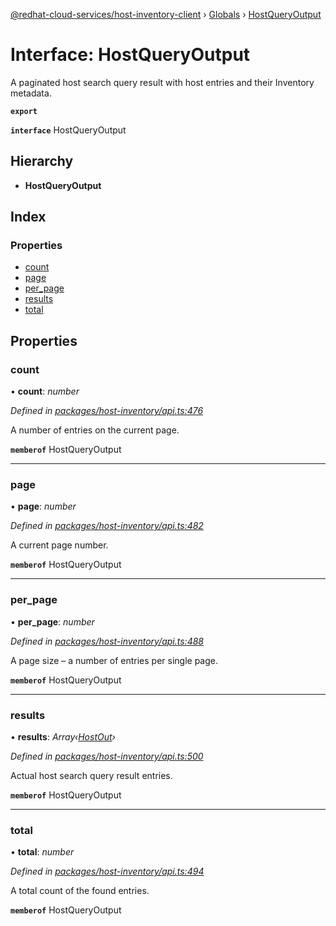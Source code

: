 [@redhat-cloud-services/host-inventory-client](../README.md) › [Globals](../globals.md) › [HostQueryOutput](hostqueryoutput.md)

# Interface: HostQueryOutput

A paginated host search query result with host entries and their Inventory metadata.

**`export`** 

**`interface`** HostQueryOutput

## Hierarchy

* **HostQueryOutput**

## Index

### Properties

* [count](hostqueryoutput.md#count)
* [page](hostqueryoutput.md#page)
* [per_page](hostqueryoutput.md#per_page)
* [results](hostqueryoutput.md#results)
* [total](hostqueryoutput.md#total)

## Properties

###  count

• **count**: *number*

*Defined in [packages/host-inventory/api.ts:476](https://github.com/RedHatInsights/javascript-clients/blob/master/packages/host-inventory/api.ts#L476)*

A number of entries on the current page.

**`memberof`** HostQueryOutput

___

###  page

• **page**: *number*

*Defined in [packages/host-inventory/api.ts:482](https://github.com/RedHatInsights/javascript-clients/blob/master/packages/host-inventory/api.ts#L482)*

A current page number.

**`memberof`** HostQueryOutput

___

###  per_page

• **per_page**: *number*

*Defined in [packages/host-inventory/api.ts:488](https://github.com/RedHatInsights/javascript-clients/blob/master/packages/host-inventory/api.ts#L488)*

A page size – a number of entries per single page.

**`memberof`** HostQueryOutput

___

###  results

• **results**: *Array‹[HostOut](hostout.md)›*

*Defined in [packages/host-inventory/api.ts:500](https://github.com/RedHatInsights/javascript-clients/blob/master/packages/host-inventory/api.ts#L500)*

Actual host search query result entries.

**`memberof`** HostQueryOutput

___

###  total

• **total**: *number*

*Defined in [packages/host-inventory/api.ts:494](https://github.com/RedHatInsights/javascript-clients/blob/master/packages/host-inventory/api.ts#L494)*

A total count of the found entries.

**`memberof`** HostQueryOutput
